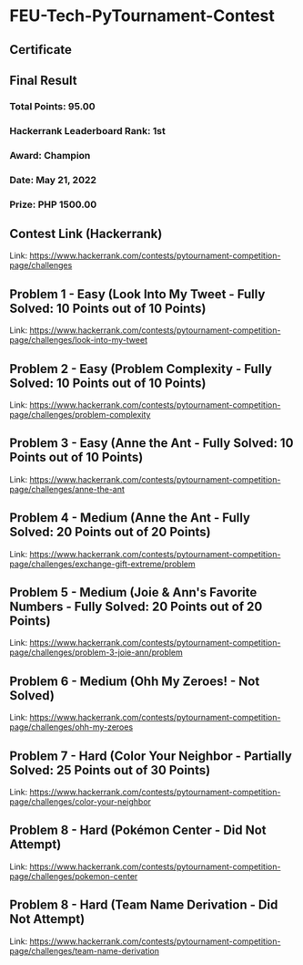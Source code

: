 # FEU-Tech-PyTournament-Contest
## Certificate
## Final Result
### Total Points: 95.00
### Hackerrank Leaderboard Rank: 1st
### Award: Champion
### Date: May 21, 2022
### Prize: PHP 1500.00
## Contest Link (Hackerrank)
Link: https://www.hackerrank.com/contests/pytournament-competition-page/challenges
## Problem 1 - Easy (Look Into My Tweet - Fully Solved: 10 Points out of 10 Points)
Link: https://www.hackerrank.com/contests/pytournament-competition-page/challenges/look-into-my-tweet
## Problem 2 - Easy (Problem Complexity - Fully Solved: 10 Points out of 10 Points)
Link: https://www.hackerrank.com/contests/pytournament-competition-page/challenges/problem-complexity
## Problem 3 - Easy (Anne the Ant - Fully Solved: 10 Points out of 10 Points)
Link: https://www.hackerrank.com/contests/pytournament-competition-page/challenges/anne-the-ant
## Problem 4 - Medium (Anne the Ant - Fully Solved: 20 Points out of 20 Points)
Link: https://www.hackerrank.com/contests/pytournament-competition-page/challenges/exchange-gift-extreme/problem
## Problem 5 - Medium (Joie & Ann's Favorite Numbers - Fully Solved: 20 Points out of 20 Points)
Link: https://www.hackerrank.com/contests/pytournament-competition-page/challenges/problem-3-joie-ann/problem
## Problem 6 - Medium (Ohh My Zeroes! - Not Solved)
Link: https://www.hackerrank.com/contests/pytournament-competition-page/challenges/ohh-my-zeroes
## Problem 7 - Hard (Color Your Neighbor - Partially Solved: 25 Points out of 30 Points)
Link: https://www.hackerrank.com/contests/pytournament-competition-page/challenges/color-your-neighbor
## Problem 8 - Hard (Pokémon Center - Did Not Attempt)
Link: https://www.hackerrank.com/contests/pytournament-competition-page/challenges/pokemon-center
## Problem 8 - Hard (Team Name Derivation - Did Not Attempt)
Link: https://www.hackerrank.com/contests/pytournament-competition-page/challenges/team-name-derivation
